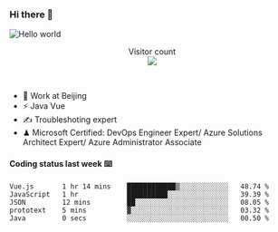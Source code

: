 ### Hi there 👋

<img src="https://raw.githubusercontent.com/sagar-viradiya/sagar-viradiya/master/resources/banner.png" alt="Hello world">
<p align="center"> 
  Visitor count<br/>
  <img src="https://profile-counter.glitch.me/youszoe/count.svg" />
</p>
<br/>

- 🍻 Work at Beijing 
- ⚡ Java Vue
- ✍️ Troubleshoting expert
- ♟  Microsoft Certified: DevOps Engineer Expert/ Azure Solutions Architect Expert/ Azure Administrator Associate

#### Coding status last week ⌨️

<!--START_SECTION:waka-->

```text
Vue.js       1 hr 14 mins    ████████████▒░░░░░░░░░░░░   48.74 %
JavaScript   1 hr            ██████████░░░░░░░░░░░░░░░   39.39 %
JSON         12 mins         ██░░░░░░░░░░░░░░░░░░░░░░░   08.05 %
prototext    5 mins          ▓░░░░░░░░░░░░░░░░░░░░░░░░   03.32 %
Java         0 secs          ░░░░░░░░░░░░░░░░░░░░░░░░░   00.50 %
```

<!--END_SECTION:waka-->

<br/>
<center><img src="http://ghchart.rshah.org/409ba5/yousazoe" alt="" /></center>


